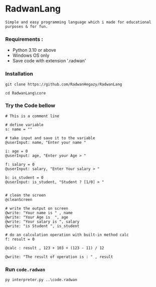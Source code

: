 # RadwanLang
    Simple and easy programming language which i made for educational purposes & for fun.


### Requirements :
- Python 3.10 or above
- Windows OS only
- Save code with extension '.radwan' 


### Installation

```
git clone https://github.com/RadwanHegazy/RadwanLang
```

```
cd RadwanLang\core
```

### Try the Code bellow
```
# This is a comment line

# define variable 
s: name = ""

# take input and save it to the variable
@userInput: name, "Enter your name "

i: age = 0
@userInput: age, "Enter your Age > "

f: salary = 0
@userInput: salary, "Enter Your salary > "

b: is_student = 0
@userInput: is_student, "Student ? [1/0] > "


# clean the screen
@cleanScreen

# write the output on screen
@write: "Your name is " , name
@write: "Your Age is  ", age
@write: "Your salary is ", salary
@write: "is Student ", is_student

# do an calculation operation with built-in method calc
f: result = 0

@calc : result , 123 + 103 + (123 - 11) / 12

@write: "The result of operation is : " , result

```

### Run `code.radwan`

```
py interpreter.py ..\code.radwan
```
